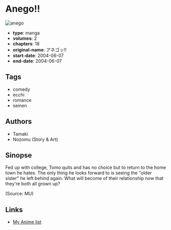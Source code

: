 # Anego!!

![anego](https://cdn.myanimelist.net/images/manga/3/93207.jpg)

-   **type**: manga
-   **volumes**: 2
-   **chapters**: 18
-   **original-name**: アネゴッ!!
-   **start-date**: 2004-06-07
-   **end-date**: 2004-06-07

## Tags

-   comedy
-   ecchi
-   romance
-   seinen

## Authors

-   Tamaki
-   Nozomu (Story & Art)

## Sinopse

Fed up with college, Tomo quits and has no choice but to return to the home town he hates. The only thing he looks forward to is seeing the "older sister" he left behind again. What will become of their relationship now that they're both all grown up?

(Source: MU)

## Links

-   [My Anime list](https://myanimelist.net/manga/53017/Anego)
